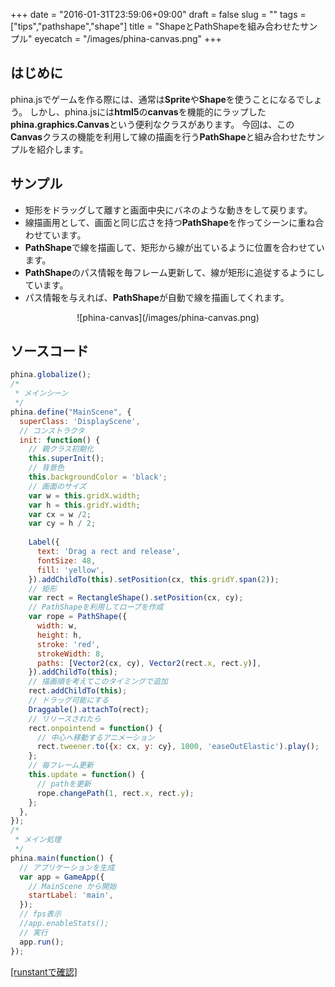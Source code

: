 +++
date = "2016-01-31T23:59:06+09:00"
draft = false
slug = ""
tags = ["tips","pathshape","shape"]
title = "ShapeとPathShapeを組み合わせたサンプル"
eyecatch = "/images/phina-canvas.png"
+++
## はじめに
phina.jsでゲームを作る際には、通常は**Sprite**や**Shape**を使うことになるでしょう。
しかし、phina.jsには**html5**の**canvas**を機能的にラップした**phina.graphics.Canvas**という便利なクラスがあります。
今回は、この**Canvas**クラスの機能を利用して線の描画を行う**PathShape**と組み合わせたサンプルを紹介します。

## サンプル
* 矩形をドラッグして離すと画面中央にバネのような動きをして戻ります。
* 線描画用として、画面と同じ広さを持つ**PathShape**を作ってシーンに重ね合わせています。
* **PathShape**で線を描画して、矩形から線が出ているように位置を合わせています。
* **PathShape**のパス情報を毎フレーム更新して、線が矩形に追従するようにしています。
* パス情報を与えれば、**PathShape**が自動で線を描画してくれます。

<center>![phina-canvas](/images/phina-canvas.png)</center>

## ソースコード

```js
phina.globalize();
/*
 * メインシーン
 */
phina.define("MainScene", {
  superClass: 'DisplayScene',
  // コンストラクタ
  init: function() {
    // 親クラス初期化
    this.superInit();
    // 背景色
    this.backgroundColor = 'black';
    // 画面のサイズ
    var w = this.gridX.width;
    var h = this.gridY.width;
    var cx = w /2;
    var cy = h / 2;
    
    Label({
      text: 'Drag a rect and release',
      fontSize: 48,
      fill: 'yellow',
    }).addChildTo(this).setPosition(cx, this.gridY.span(2));
    // 矩形
    var rect = RectangleShape().setPosition(cx, cy);
    // PathShapeを利用してロープを作成
    var rope = PathShape({
      width: w, 
      height: h, 
      stroke: 'red',
      strokeWidth: 8,
      paths: [Vector2(cx, cy), Vector2(rect.x, rect.y)],
    }).addChildTo(this);
    // 描画順を考えてこのタイミングで追加
    rect.addChildTo(this);
    // ドラッグ可能にする
    Draggable().attachTo(rect);
    // リリースされたら
    rect.onpointend = function() {
      // 中心へ移動するアニメーション
      rect.tweener.to({x: cx, y: cy}, 1000, 'easeOutElastic').play();
    };
    // 毎フレーム更新
    this.update = function() {
      // pathを更新
      rope.changePath(1, rect.x, rect.y);
    };
  },
});
/*
 * メイン処理
 */
phina.main(function() {
  // アプリケーションを生成
  var app = GameApp({
    // MainScene から開始
    startLabel: 'main',
  });
  // fps表示
  //app.enableStats();
  // 実行
  app.run();
});
```

<a href="http://runstant.com/alkn203/projects/6e0e6f07" target="_blank">[runstantで確認]</a>
